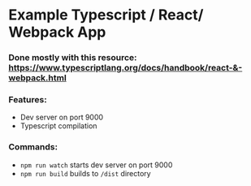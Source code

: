 # Example Typescript / React/ Webpack App

### Done mostly with this resource: https://www.typescriptlang.org/docs/handbook/react-&-webpack.html

### Features:
 - Dev server on port 9000
 - Typescript compilation

### Commands:
 - `npm run watch` starts dev server on port 9000
 - `npm run build` builds to `/dist` directory